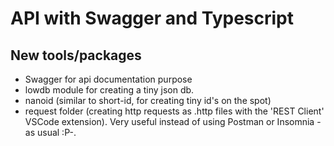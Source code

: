# API with Swagger and Typescript

## New tools/packages

- Swagger for api documentation purpose
- lowdb module for creating a tiny json db.
- nanoid (similar to short-id, for creating tiny id's on the spot)
- request folder (creating http requests as .http files with the 'REST Client' VSCode extension). Very useful instead of using Postman or Insomnia -as usual :P-.
